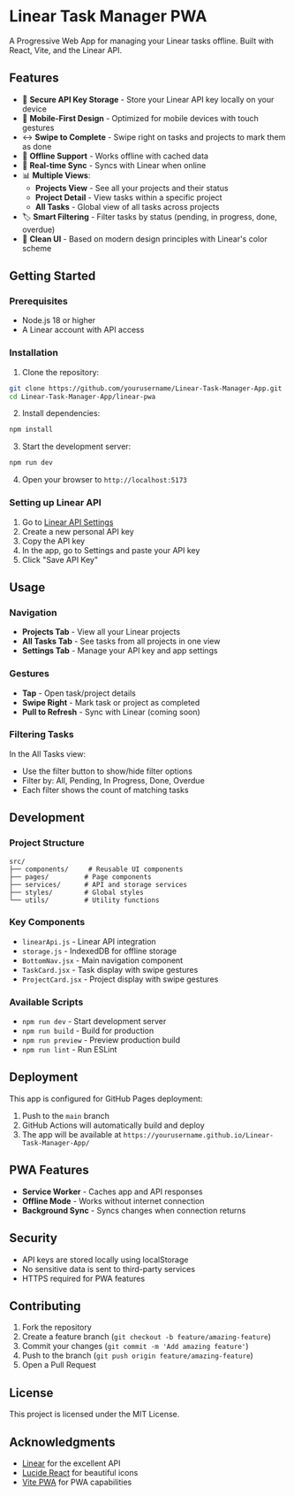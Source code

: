 # Linear Task Manager PWA

A Progressive Web App for managing your Linear tasks offline. Built with React, Vite, and the Linear API.

## Features

- 🔐 **Secure API Key Storage** - Store your Linear API key locally on your device
- 📱 **Mobile-First Design** - Optimized for mobile devices with touch gestures
- ↔️ **Swipe to Complete** - Swipe right on tasks and projects to mark them as done
- 🚀 **Offline Support** - Works offline with cached data
- 🔄 **Real-time Sync** - Syncs with Linear when online
- 📊 **Multiple Views**:
  - **Projects View** - See all your projects and their status
  - **Project Detail** - View tasks within a specific project
  - **All Tasks** - Global view of all tasks across projects
- 🏷️ **Smart Filtering** - Filter tasks by status (pending, in progress, done, overdue)
- 🎨 **Clean UI** - Based on modern design principles with Linear's color scheme

## Getting Started

### Prerequisites

- Node.js 18 or higher
- A Linear account with API access

### Installation

1. Clone the repository:
```bash
git clone https://github.com/yourusername/Linear-Task-Manager-App.git
cd Linear-Task-Manager-App/linear-pwa
```

2. Install dependencies:
```bash
npm install
```

3. Start the development server:
```bash
npm run dev
```

4. Open your browser to `http://localhost:5173`

### Setting up Linear API

1. Go to [Linear API Settings](https://linear.app/settings/api)
2. Create a new personal API key
3. Copy the API key
4. In the app, go to Settings and paste your API key
5. Click "Save API Key"

## Usage

### Navigation

- **Projects Tab** - View all your Linear projects
- **All Tasks Tab** - See tasks from all projects in one view
- **Settings Tab** - Manage your API key and app settings

### Gestures

- **Tap** - Open task/project details
- **Swipe Right** - Mark task or project as completed
- **Pull to Refresh** - Sync with Linear (coming soon)

### Filtering Tasks

In the All Tasks view:
- Use the filter button to show/hide filter options
- Filter by: All, Pending, In Progress, Done, Overdue
- Each filter shows the count of matching tasks

## Development

### Project Structure

```
src/
├── components/     # Reusable UI components
├── pages/         # Page components
├── services/      # API and storage services  
├── styles/        # Global styles
└── utils/         # Utility functions
```

### Key Components

- `linearApi.js` - Linear API integration
- `storage.js` - IndexedDB for offline storage
- `BottomNav.jsx` - Main navigation component
- `TaskCard.jsx` - Task display with swipe gestures
- `ProjectCard.jsx` - Project display with swipe gestures

### Available Scripts

- `npm run dev` - Start development server
- `npm run build` - Build for production
- `npm run preview` - Preview production build
- `npm run lint` - Run ESLint

## Deployment

This app is configured for GitHub Pages deployment:

1. Push to the `main` branch
2. GitHub Actions will automatically build and deploy
3. The app will be available at `https://yourusername.github.io/Linear-Task-Manager-App/`

## PWA Features

- **Service Worker** - Caches app and API responses
- **Offline Mode** - Works without internet connection
- **Background Sync** - Syncs changes when connection returns

## Security

- API keys are stored locally using localStorage
- No sensitive data is sent to third-party services
- HTTPS required for PWA features

## Contributing

1. Fork the repository
2. Create a feature branch (`git checkout -b feature/amazing-feature`)
3. Commit your changes (`git commit -m 'Add amazing feature'`)
4. Push to the branch (`git push origin feature/amazing-feature`)
5. Open a Pull Request

## License

This project is licensed under the MIT License.

## Acknowledgments

- [Linear](https://linear.app) for the excellent API
- [Lucide React](https://lucide.dev) for beautiful icons
- [Vite PWA](https://vite-pwa-org.netlify.app) for PWA capabilities